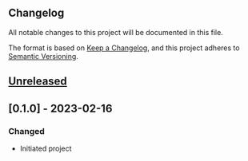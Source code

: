 ## Changelog

All notable changes to this project will be documented in this file.

The format is based on [Keep a Changelog](https://keepachangelog.com/en/1.0.0/),
and this project adheres to [Semantic Versioning](https://semver.org/spec/v2.0.0.html).

## [Unreleased]

## [0.1.0] - 2023-02-16
### Changed
- Initiated project

[Unreleased]: https://github.com/rarimo/dashboard-rarime-link-svc/compare/0.1.0...HEAD
[1.0.0]: https://github.com/rarimo/dashboard-rarime-link-svc/releases/tag/0.1.0
